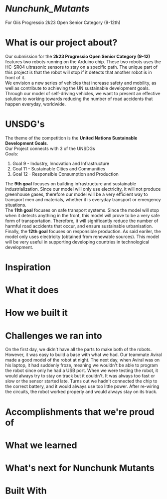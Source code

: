 <h1><i><b>Nunchunk_Mutants</b></i></h1>
For Giis Progressio 2k23 Open Senior Category (9-12th) <br>
<h1>What is our project about?</h1>
Our submission for the <b>2k23 Progressio Open Senior Category (9-12)</b> features two robots running on the Arduino chip. These two robots uses the HC-SR04 ultrasonic sensors to stay on a specific path. The unique part of this project is that the robot will stop if it detects that another robot is in front of it.<br>
We envision a new series of vehicles that increase safety and mobility, as well as contribute to achieving the UN sustainable development goals. Through our model of self-driving vehicles, we want to present an effective solution to working towards reducing the number of road accidents that happen everyday, worldwide. 
<h1>UNSDG's</h1>
The theme of the competition is the <b>United Nations Sustainable Development Goals</b>. <br>
Our Project connects with 3 of the UNSDGs<br>
Goals:
<ol>
<li>Goal 9 - Industry, Innovation and Infrastructure</li>
<li>Goal 11 - Sustainable Cities and Communities</li>
<li>Goal 12 - Responsible Consumption and Production</li>
</ol>
The <b>9th goal</b> focuses on building infrastructure and sustainable industrialization. Since our model will only use electricity, it will not produce greenhouse gases, therefore our model will be a very efficient way to transport men and materials, whether it is everyday transport or emergency situations.<br>
The <b>11th goal</b> focuses on safe transport systems. Since the model will stop when it detects anything in the front, this model will prove to be a very safe form of transportation. Therefore, it will significantly reduce the number of harmful road accidents that occur, and ensure sustainable urbanisation. <br>
Finally, the <b>12th goal</b> focuses on responsible production. As said eariler, the model only uses electricity (obtained from renewable sources). This model will be very useful in supporting developing countries in technological development.  
<h1>Inspiration</h1>
<h1>What it does</h1>
<h1>How we built it</h1>
<h1>Challenges we ran into</h1>
On the first day, we didn't have all the parts to make both of the robots. However, it was easy to build a base with what we had. Our teammate Aviral made a good model of the robot at night. The next day, when Aviral was on his laptop, it had suddenly froze, meaning we wouldn't be able to program the robot since only he had a USB port. When we were testing the robot, it would always try to stay on track but it couldn't. It was always too fast or slow or the sensor started late. Turns out we hadn't connected the chip to the correct battery, and it would always use too little power. After re-wiring the circuits, the robot worked properly and would always stay on its track.
<h1>Accomplishments that we're proud of</h1>
<h1>What we learned</h1>
<h1>What's next for Nunchunk Mutants</h1>
<h1>Built With</h1>
